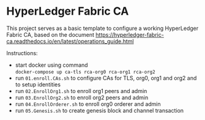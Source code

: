 # HyperLedger Fabric CA

This project serves as a basic template to configure a working HyperLedger Fabric CA, based on the document https://hyperledger-fabric-ca.readthedocs.io/en/latest/operations_guide.html

Instructions:
* start docker using command  
  ```docker-compose up ca-tls rca-org0 rca-org1 rca-org2 ```
* run ```01.enroll.CAs.sh``` to configure CAs for TLS, org0, org1 and org2 and to setup identities
* run ```02.EnrollOrg1.sh``` to enroll org1 peers and admin
* run ```03.EnrollOrg2.sh``` to enroll org2 peers and admin
* run ```04.EnrollOrderer.sh``` to enroll org0 orderer and admin
* run ```05.Genesis.sh``` to create genesis block and channel transaction
